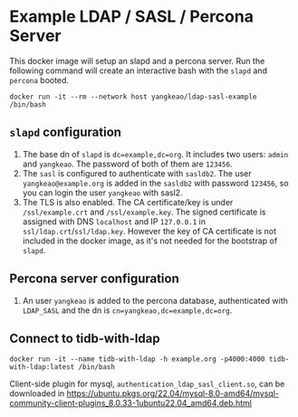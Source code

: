 # Example LDAP / SASL / Percona Server

This docker image will setup an slapd and a percona server. Run the following command will create an interactive bash with the `slapd` and `percona` booted.

```
docker run -it --rm --network host yangkeao/ldap-sasl-example /bin/bash
```

## `slapd` configuration

1. The base dn of `slapd` is `dc=example,dc=org`. It includes two users: `admin` and `yangkeao`. The password of both of them are `123456`.
2. The `sasl` is configured to authenticate with `sasldb2`. The user `yangkeao@example.org` is added in the `sasldb2` with password `123456`, so you can login the user `yangkeao` with sasl2.
3. The TLS is also enabled. The CA certificate/key is under `/ssl/example.crt` and `/ssl/example.key`. The signed certificate is assigned with DNS `localhost` and IP `127.0.0.1` in `ssl/ldap.crt`/`ssl/ldap.key`. However the key of CA certificate is not included in the docker image, as it's not needed for the bootstrap of `slapd`.

## Percona server configuration

1. An user `yangkeao` is added to the percona database, authenticated with `LDAP_SASL` and the dn is `cn=yangkeao,dc=example,dc=org`.

## Connect to tidb-with-ldap

```
docker run -it --name tidb-with-ldap -h example.org -p4000:4000 tidb-with-ldap:latest /bin/bash
```

Client-side plugin for mysql, `authentication_ldap_sasl_client.so`, can be downloaded in https://ubuntu.pkgs.org/22.04/mysql-8.0-amd64/mysql-community-client-plugins_8.0.33-1ubuntu22.04_amd64.deb.html